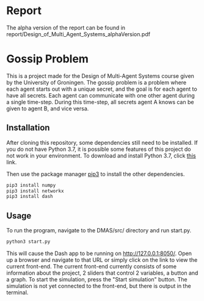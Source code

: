 # Report

The alpha version of the report can be found in report/Design_of_Multi_Agent_Systems_alphaVersion.pdf

# Gossip Problem

This is a project made for the Design of Multi-Agent Systems course given by the University of Groningen. The gossip problem is a problem where each agent starts out with a unique secret, and the goal is for each agent to have all secrets. Each agent can communicate with one other agent during a single time-step. During this time-step, all secrets agent A knows can be given to agent B, and vice versa.

## Installation

After cloning this repository, some dependencies still need to be installed. If you do not have Python 3.7, it is possible some features of this project do not work in your environment. To download and install Python 3.7, click [this](https://www.python.org/downloads/) link.

Then use the package manager [pip3](https://pip.pypa.io/en/stable/) to install the other dependencies.

```bash
pip3 install numpy
pip3 install networkx
pip3 install dash
```

## Usage
To run the program, navigate to the DMAS/src/ directory and run start.py.

```bash
python3 start.py
```

This will cause the Dash app to be running on http://127.0.0.1:8050/.
Open up a browser and navigate to that URL or simply click on the link to view the current front-end.
The current front-end currently consists of some information about the project, 2 sliders that control 2 variables, a button and a graph. 
To start the simulation, press the "Start simulation" button. The simulation is not yet connected to the front-end, but there is output in the terminal.
